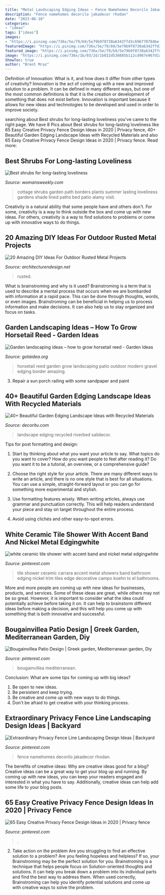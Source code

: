 ```yaml
---
title: "Metal Landscaping Edging Ideas ~ Fence Namehomes Decorilo Jakadecor Rhodan"
description: "Fence namehomes decorilo jakadecor rhodan"
date: "2023-06-10"
categories:
- "ideas"
tags: ["ideas"]
images:
- "https://i.pinimg.com/736x/5e/79/b9/5e79b9f8730a6342ffd3c69677078dbe.jpg"
featuredImage: "https://i.pinimg.com/736x/5e/79/b9/5e79b9f8730a6342ffd3c69677078dbe.jpg"
featured_image: "https://i.pinimg.com/736x/5e/79/b9/5e79b9f8730a6342ffd3c69677078dbe.jpg"
image: "https://i.pinimg.com/736x/1b/03/2d/1b032d538885b112cd987e967d1aabb6.jpg"
ShowToc: true
author: "Brent Mraz"
---
```



Definition of Innovation: What is it, and how does it differ from other types of creativity?
Innovation is the act of coming up with a new and improved solution to a problem. It can be defined in many different ways, but one of the most common definitions is that it is the creation or development of something that does not exist before. Innovation is important because it allows for new ideas and technologies to be developed and used in order to improve society.

	

		
searching about Best shrubs for long-lasting loveliness you've came to the right page. We have 8 Pics about Best shrubs for long-lasting loveliness like 65 Easy Creative Privacy Fence Design Ideas in 2020 | Privacy fence, 40+ Beautiful Garden Edging Landscape Ideas with Recycled Materials and also 65 Easy Creative Privacy Fence Design Ideas in 2020 | Privacy fence. Read more:
		
    
## Best Shrubs For Long-lasting Loveliness

<img loading=lazy src="http://keyassets-p2.timeincuk.net/wp/prod/wp-content/uploads/sites/35/2015/05/Cottage_Garden_Path1.jpg" onerror="this.onerror=null;this.src='https://tse3.mm.bing.net/th?id=OIP.pfCjvEaGUQFQSr-KixvShgHaJ4&amp;pid=15.1';" alt="Best shrubs for long-lasting loveliness">

_Source: womansweekly.com_

>cottage shrubs garden path borders plants summer lasting loveliness gardens shade lined paths bed patio alamy visit. 

	

Creativity is a natural ability that some people have and others don't. For some, creativity is a way to think outside the box and come up with new ideas. For others, creativity is a way to find solutions to problems or come up with innovative ways to do things.

    
## 20 Amazing DIY Ideas For Outdoor Rusted Metal Projects

<img loading=lazy src="https://cdn.architecturendesign.net/wp-content/uploads/2016/03/AD-Rusted-Metal-Projects-01.jpg" onerror="this.onerror=null;this.src='https://tse4.mm.bing.net/th?id=OIP.n48mC9QFqQhVkVrOS3InlQHaKe&amp;pid=15.1';" alt="20 Amazing DIY Ideas For Outdoor Rusted Metal Projects">

_Source: architecturendesign.net_

>rusted. 

	

What is brainstroming and why is it used?
Brainstroming is a term that is used to describe a mental process that occurs when we are bombarded with information at a rapid pace. This can be done through thoughts, words, or even images. Brainstroming can be beneficial in helping us to process information and make decisions. It can also help us to stay organized and focus on tasks.

    
## Garden Landscaping Ideas – How To Grow Horsetail Reed - Garden Ideas

<img loading=lazy src="http://www.gotaidea.org/images/201611/how-to-grow-horsetail-reed-patio-design-wood-deck-gravel.jpg" onerror="this.onerror=null;this.src='https://tse3.mm.bing.net/th?id=OIP.iVk_AFzR-2R1enVgaEmbMQHaLK&amp;pid=15.1';" alt="Garden landscaping ideas – how to grow horsetail reed - Garden Ideas">

_Source: gotaidea.org_

>horsetail reed garden grow landscaping patio outdoor modern gravel edging border amazing. 

	

3. Repair a sun porch railing with some sandpaper and paint

    
## 40+ Beautiful Garden Edging Landscape Ideas With Recycled Materials

<img loading=lazy src="https://decoritu.com/wp-content/uploads/2020/08/40-Beautiful-Garden-Edging-Landscape-Ideas-with-Recycled-Materials-7.jpg" onerror="this.onerror=null;this.src='https://tse3.mm.bing.net/th?id=OIP.RSTA5uv4zrfMEk0srQ8-cAHaJ4&amp;pid=15.1';" alt="40+ Beautiful Garden Edging Landscape Ideas with Recycled Materials">

_Source: decoritu.com_

>landscape edging recycled riverbed salidecor. 

	

Tips for post formatting and design:
1. Start by thinking about what you want your article to say. What topics do you want to cover? How do you want people to feel after reading it? Do you want it to be a tutorial, an overview, or a comprehensive guide?
2. Choose the right style for your article. There are many different ways to write an article, and there is no one style that is best for all situations. You can use a simple, straight-forward layout or you can go for something more experimental and stylish.

3. Use formatting features wisely. When writing articles, always use grammar and punctuation correctly. This will help readers understand your piece and stay on target throughout the entire process.

4. Avoid using clichés and other easy-to-spot errors.

    
## White Ceramic Tile Shower With Accent Band And Nickel Metal Edgingwhite

<img loading=lazy src="https://i.pinimg.com/736x/68/ae/df/68aedfc715454c4af90559934728baf0--metal-edging-tile-showers.jpg" onerror="this.onerror=null;this.src='https://tse3.mm.bing.net/th?id=OIP.wqyy1IoK7jv6zxBF3Nao4gHaJ4&amp;pid=15.1';" alt="white ceramic tile shower with accent band and nickel metal edgingwhite">

_Source: pinterest.com_

>tile shower ceramic carrara accent metal showers band bathroom edging nickel trim tiles edge decorative campo koehn tx el bathrooms. 

	

More and more people are coming up with new ideas for businesses, products, and services. Some of these ideas are great, while others may not be so great. However, it is important to consider what the idea could potentially achieve before taking it on. It can help to brainstorm different ideas before making a decision, and this will help you come up with something that is both innovative and successful.

    
## Bougainvillea Patio Design | Greek Garden, Mediterranean Garden, Diy

<img loading=lazy src="https://i.pinimg.com/736x/24/14/ed/2414ed99449188f465989c1539a37dd2.jpg" onerror="this.onerror=null;this.src='https://tse2.mm.bing.net/th?id=OIP.uWPVF8zRLObU1aHUnPVv5QHaLG&amp;pid=15.1';" alt="Bougainvillea Patio Design | Greek garden, Mediterranean garden, Diy">

_Source: pinterest.com_

>bougainvillea mediterranean. 

	

Conclusion: What are some tips for coming up with big ideas?
1. Be open to new ideas.
2. Be persistent and keep trying.
3. Be creative and come up with new ways to do things.
4. Don't be afraid to get creative with your thinking process.

    
## Extraordinary Privacy Fence Line Landscaping Design Ideas | Backyard

<img loading=lazy src="https://i.pinimg.com/736x/1b/03/2d/1b032d538885b112cd987e967d1aabb6.jpg" onerror="this.onerror=null;this.src='https://tse4.mm.bing.net/th?id=OIP.EqH1WVFtKcioDOTtFbo84wHaJ3&amp;pid=15.1';" alt="Extraordinary Privacy Fence Line Landscaping Design Ideas | Backyard">

_Source: pinterest.com_

>fence namehomes decorilo jakadecor rhodan. 

	

The benefits of creative ideas: Why are creative ideas good for a blog?
Creative ideas can be a great way to get your blog up and running. By coming up with new ideas, you can keep your readers engaged and interested in what you have to say. Additionally, creative ideas can help add some life to your blog posts.

    
## 65 Easy Creative Privacy Fence Design Ideas In 2020 | Privacy Fence

<img loading=lazy src="https://i.pinimg.com/736x/5e/79/b9/5e79b9f8730a6342ffd3c69677078dbe.jpg" onerror="this.onerror=null;this.src='https://tse3.mm.bing.net/th?id=OIP.pU3_TbK6JcclJMOxEvWadwHaLH&amp;pid=15.1';" alt="65 Easy Creative Privacy Fence Design Ideas in 2020 | Privacy fence">

_Source: pinterest.com_

>. 

	

2. Take action on the problem
Are you struggling to find an effective solution to a problem? Are you feeling hopeless and helpless? If so, your Brainstroming may be the perfect solution for you. Brainstroming is a technique that helps people focus on Solution-oriented thoughts and solutions. It can help you break down a problem into its individual parts and find the best way to address them. When used correctly, Brainstroming can help you identify potential solutions and come up with creative ways to solve the problem.

